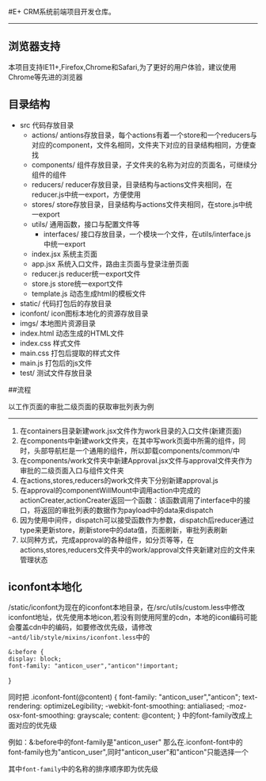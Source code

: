 
#E+ CRM系统前端项目开发仓库。

-------

## 浏览器支持

本项目支持IE11+,Firefox,Chrome和Safari,为了更好的用户体验，建议使用Chrome等先进的浏览器

## 目录结构

 - src 代码存放目录
 	- actions/ antions存放目录，每个actions有着一个store和一个reducers与对应的component，文件名相同，文件夹下对应的目录结构相同，方便查找
	- components/ 组件存放目录，子文件夹的名称为对应的页面名，可继续分组件的组件
	- reducers/ reducer存放目录，目录结构与actions文件夹相同，在reducer.js中统一export，方便使用
	- stores/ store存放目录，目录结构与actions文件夹相同，在store.js中统一export
	- utils/ 通用函数，接口与配置文件等
		- interfaces/ 接口存放目录，一个模块一个文件，在utils/interface.js中统一export
	- index.jsx 系统主页面
	- app.jsx 系统入口文件，路由主页面与登录注册页面
	- reducer.js reducer统一export文件
	- store.js store统一export文件
	- template.js 动态生成html的模板文件
- static/ 代码打包后的存放目录
 - iconfont/ icon图标本地化的资源存放目录
 - imgs/ 本地图片资源目录
 - index.html 动态生成的HTML文件
 - index.css 样式文件
 - main.css 打包后提取的样式文件
 - main.js 打包后的js文件
- test/ 测试文件存放目录

##流程

以工作页面的审批二级页面的获取审批列表为例

--------

 1. 在containers目录新建work.jsx文件作为work目录的入口文件(新建页面)
 2. 在components中新建work文件夹，在其中写work页面中所需的组件，同时，头部导航栏是一个通用的组件，所以卸载components/common/中
 3. 在components/work文件夹中新建Approval.jsx文件与approval文件夹作为审批的二级页面入口与组件文件夹
 4. 在actions,stores,reducers的work文件夹下分别新建approval.js
 5. 在approval的componentWillMount中调用action中完成的actionCreater,actionCreater返回一个函数：该函数调用了interface中的接口，将返回的审批列表的数据作为payload中的data来dispatch
 6. 因为使用中间件，dispatch可以接受函数作为参数，dispatch后reducer通过type来更新store，刷新store中的data值，页面刷新，审批列表刷新
 7. 以同种方式，完成approval的各种组件，如分页等等，在actions,stores,reducers文件夹中的work/approval文件夹新建对应的文件来管理状态

## iconfont本地化

/static/iconfont为现在的iconfont本地目录，在/src/utils/custom.less中修改iconfont地址，优先使用本地icon,若没有则使用阿里的cdn，本地的icon编码可能会覆盖cdn中的编码，如要修改优先级，请修改`~antd/lib/style/mixins/iconfont.less`中的

	&:before {
    display: block;
    font-family: "anticon_user","anticon"!important;
  }


  同时把
  .iconfont-font(@content) {
  font-family: "anticon_user","anticon";
  text-rendering: optimizeLegibility;
  -webkit-font-smoothing: antialiased;
  -moz-osx-font-smoothing: grayscale;
  content: @content;
}
  中的font-family改成上面对应的优先级

  例如：&:before中的font-family是"anticon_user" 那么在.iconfont-font中的font-family也为"anticon_user",同时"anticon_user"和"anticon"只能选择一个

其中`font-family`中的名称的排序顺序即为优先级